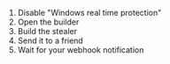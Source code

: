 1) Disable "Windows real time protection"
2) Open the builder
3) Build the stealer
4) Send it to a friend
5) Wait for your webhook notification
